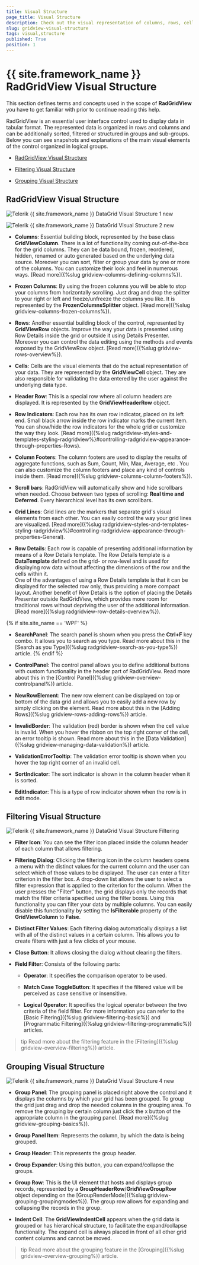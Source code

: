 ```yaml
---
title: Visual Structure
page_title: Visual Structure
description: Check out the visual representation of columns, rows, cells, scroll bars, buttons and other essential elements of RadGridView - Telerik's {{ site.framework_name }} DataGrid.
slug: gridview-visual-structure
tags: visual,structure
published: True
position: 1
---
```


# {{ site.framework_name }} RadGridView Visual Structure

This section defines terms and concepts used in the scope of __RadGridView__ you have to get familiar with prior to continue reading this help.

RadGridView is an essential user interface control used to display data in tabular format. The represented data is organized in rows and columns and can be additionally sorted, filtered or structured in groups and sub-groups. Below you can see snapshots and explanations of the main visual elements of the control organized in logical groups.

* [RadGridView Visual Structure](#radgridview-visual-structure)

* [Filtering Visual Structure](#filtering-visual-structure)

* [Grouping Visual Structure](#grouping-visual-structure)

## RadGridView Visual Structure

![Telerik {{ site.framework_name }} DataGrid Visual Structure 1 new](images/RadGridView_VisualStructure_2_new.png)  

![Telerik {{ site.framework_name }} DataGrid Visual Structure 2 new](images/gridview-visual-structure-0.png)

* __Columns__: Essential building block, represented by the base class __GridViewColumn__. There is a lot of functionality coming out-of-the-box for the grid columns. They can be data bound, frozen, reordered, hidden, renamed or auto generated based on the underlying data source. Moreover you can sort, filter or group your data by one or more of the columns. You can customize their look and feel in numerous ways. [Read more]({%slug gridview-columns-defining-columns%}).

* __Frozen Columns__: By using the frozen columns you will be able to stop your columns from horizontally  scrolling. Just drag and drop the splitter to your right or left and freeze/unfreeze the columns you like. It is represented by the __FrozenColumnsSplitter__ object. [Read more]({%slug gridview-columns-frozen-columns%}).

* __Rows__: Another essential building block of the control, represented by __GridViewRow__ objects. Improve the way your data is presented using Row Details inside the grid or outside it using Details Presenter. Moreover you can control the data editing using the methods and events exposed by the GridViewRow object. [Read more]({%slug gridview-rows-overview%}).

* __Cells__: Cells are the visual elements that do the actual representation of your data. They are represented by the __GridViewCell__ object. They are also responsible for validating the data entered by the user against the underlying data type.
            
* __Header Row__: This is a special row where all column headers are displayed. It is represented by the __GridViewHeaderRow__ object.

* __Row Indicators__: Each row has its own row indicator, placed on its left end. Small black arrow inside the row indicator marks the current item. You can show/hide the row indicators for the whole grid or customize the way they look. [Read more]({%slug radgridview-styles-and-templates-styling-radgridview%}#controlling-radgridview-appearance-through-properties-Rows).
            
* __Column Footers__: The column footers are used to display the results of aggregate functions, such as Sum, Count, Min, Max, Average, etc . You can also customize the column footers and place any kind of controls inside them. [Read more]({%slug gridview-columns-column-footers%}).

* __Scroll bars__: RadGridView will automatically show and hide scrollbars when needed. Choose between two types of scrolling: __Real time and Deferred__. Every hierarchical level has its own scrollbars.
            
* __Grid Lines__: Grid lines are the markers that separate grid's visual elements from each other. You can easily control the way your grid lines are visualized. [Read more]({%slug radgridview-styles-and-templates-styling-radgridview%}#controlling-radgridview-appearance-through-properties-General).

* __Row Details__: Each row is capable of presenting additional information by means of a Row Details template. The Row Details template is a __DataTemplate__ defined on the grid- or row-level and is used for displaying row data without affecting the dimensions of the row and the cells within it.  			  
One of the advantages of using a Row Details template is that it can be displayed for the selected row only, thus providing a more compact layout. Another benefit of Row Details is the option of placing the Details Presenter outside RadGridView, which provides more room for traditional rows without depriving the user of the additional information. [Read more]({%slug radgridview-row-details-overview%}).

{% if site.site_name == 'WPF' %}
* __SearchPanel__: The search panel is shown when you press the __Ctrl+F__ key combo. It allows you to search as you type. Read more about this in the [Search as you Type]({%slug radgridview-search-as-you-type%}) article.
{% endif %}

* __ControlPanel__: The control panel allows you to define additional buttons with custom functionality in the header part of RadGridView. Read more about this in the [Control Panel]({%slug gridview-overview-controlpanel%}) article.

* __NewRowElement__: The new row element can be displayed on top or bottom of the data grid and allows you to easily add a new row by simply clicking on the element. Read more about this in the [Adding Rows]({%slug gridview-rows-adding-rows%}) article.

* __InvalidBorder__: The validation (red) border is shown when the cell value is invalid. When you hover the ribbon on the top right corner of the cell, an error tooltip is shown. Read more about this in the [Data Validation]({%slug gridview-managing-data-validation%}) article.

* __ValidationErrorTooltip__: The validation error tooltip is shown when you hover the top right corner of an invalid cell.

* __SortIndicator__: The sort indicator is shown in the column header when it is sorted. 

* __EditIndicator__: This is a type of row indicator shown when the row is in edit mode.

## Filtering Visual Structure

![Telerik {{ site.framework_name }} DataGrid Visual Structure Filtering](images/RadGridView_VisualStructure_Filtering.png)

* __Filter Icon__: You can see the filter icon placed inside the column header of each column that allows filtering.
            
* __Filtering Dialog__: Clicking the filtering icon in the column headers opens a menu with the distinct values for the current column and the user can select which of those values to be displayed. The user can enter a filter criterion in the filter box. A drop-down list allows the user to select a filter expression that is applied to the criterion for the column. When the user presses the "Filter" button, the grid displays only the records that match the filter criteria specified using the filter boxes. Using this functionality you can filter your data by multiple columns. You can easily disable this functionality by setting the __IsFilterable__ property of the __GridViewColumn__ to __False__.

* __Distinct Filter Values__: Each filtering dialog automatically displays a list with all of the distinct values in a certain column. This allows you to create filters with just a few clicks of your mouse.            

* __Close Button__: It allows closing the dialog without clearing the filters.
		
* __Field Filter__: Consists of the following parts:	 
			
	* __Operator__: It specifies the comparison operator to be used. 

	* __Match Case ToggleButton__: It specifies if the filtered value will be perceived as case sensitive or insensitive. 
				
	* __Logical Operator__: It specifies the logical operator between the two criteria of the field filter.
For more information you can refer to the [Basic Filtering]({%slug gridview-filtering-basic%}) and [Programmatic Filtering]({%slug gridview-filtering-programmatic%}) articles.		

>tip Read more about the filtering feature in the [Filtering]({%slug gridview-overview-filtering%}) article.

## Grouping Visual Structure

![Telerik {{ site.framework_name }} DataGrid Visual Structure 4 new](images/RadGridView_VisualStructure_4_new.png)

* __Group Panel__: The grouping panel is placed right above the control and it displays the columns by which your grid has been grouped. To group the grid just drag and drop the needed columns in the grouping area. To remove the grouping by certain column just click the x button of the appropriate column in the grouping panel. [Read more]({%slug gridview-grouping-basics%}).

* __Group Panel Item__: Represents the column, by which the data is being grouped.
            
* __Group Header__: This represents the group header.		

* __Group Expander__: Using this button, you can expand/collapse the groups.	

* __Group Row__: This is the UI element that hosts and displays group records, represented by a __GroupHeaderRow__/__GridViewGroupRow__ object depending on the [GroupRenderMode]({%slug gridview-grouping-groupingmodes%}). The group row allows for expanding and collapsing the records in the group.

* __Indent Cell__: The __GridViewIndentCell__ appears when the grid data is grouped or has hierarchical structure, to facilitate the expand/collapse functionality. The expand cell is always placed in front of all other grid content columns and cannot be moved.
            
>tip Read more about the grouping feature in the [Grouping]({%slug gridview-overview-grouping%}) article.
